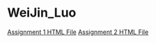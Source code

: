 # WeiJin_Luo
[Assignment 1 HTML File](https://github.com/bcb420-2025/WeiJin_Luo/blob/main/Assignment1/A1_weijinluo.html)
[Assignment 2 HTML File](https://github.com/bcb420-2025/WeiJin_Luo/blob/main/Assignment2/A2_weijinluo.html)
